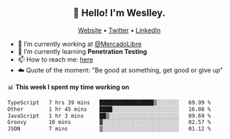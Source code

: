 <h2 align="center">👋 Hello! I'm Weslley.</h2>
<p align="center">
  <a href="http://weslleyneri.com.br">Website</a> •
  <a href="https://twitter.com/Weslley_Neri">Twitter</a> •
  <a href="https://www.linkedin.com/in/weslley-neri-3658908b">LinkedIn</a>
</p>


- 🔭 I’m currently working at [@MercadoLibre](https://github.com/mercadolibre)
- 🌱 I’m currently learning **Penetration Testing**
- 📫 How to reach me: [here](mailto:weslley39@gmail.com)
- ☁️ Quote of the moment: "Be good at something, get good or give up"

📊 **This week I spent my time working on**
<!--START_SECTION:waka-->

```txt
TypeScript   7 hrs 39 mins   █████████████████▒░░░░░░░   69.99 %
Other        1 hr 45 mins    ████░░░░░░░░░░░░░░░░░░░░░   16.08 %
JavaScript   1 hr 3 mins     ██▒░░░░░░░░░░░░░░░░░░░░░░   09.69 %
Groovy       16 mins         ▓░░░░░░░░░░░░░░░░░░░░░░░░   02.57 %
JSON         7 mins          ▒░░░░░░░░░░░░░░░░░░░░░░░░   01.12 %
```

<!--END_SECTION:waka-->

<!-- Inspired by https://github.com/gruselhaus/gruselhaus -->